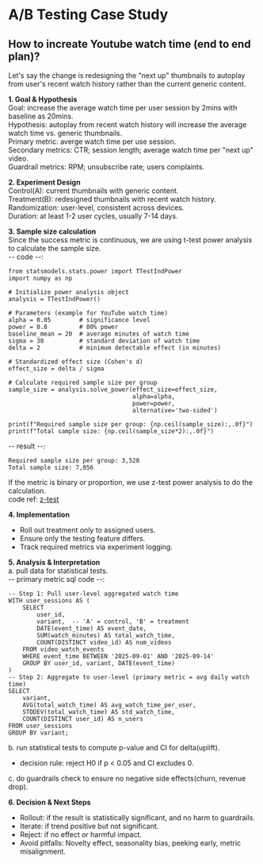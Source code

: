 # A/B Testing Case Study

## How to increate Youtube watch time (end to end plan)?
Let's say the change is redesigning the "next up" thumbnails to autoplay from user's recent watch history rather than the current generic content.  

**1. Goal & Hypothesis**  
Goal: increase the average watch time per user session by 2mins with baseline as 20mins.  
Hypothesis: autoplay from recent watch history will increase the average watch time vs. generic thumbnails.  
Primary metric: averge watch time per use session.  
Secondary metrics: CTR; session length; average watch time per "next up" video.  
Guardrail metrics: RPM; unsubscribe rate; users complaints.  

**2. Experiment Design**  
Control(A): current thumbnails with generic content.  
Treatment(B): redesigned thumbnails with recent watch history.  
Randomization: user-level, consistent across devices.  
Duration: at least 1-2 user cycles, usually 7-14 days.  

**3. Sample size calculation**  
Since the success metric is continuous, we are using t-test power analysis to calculate the sample size.  
-- code --:    
```
from statsmodels.stats.power import TTestIndPower
import numpy as np

# Initialize power analysis object
analysis = TTestIndPower()

# Parameters (example for YouTube watch time)
alpha = 0.05        # significance level
power = 0.8         # 80% power
baseline_mean = 20  # average minutes of watch time
sigma = 30          # standard deviation of watch time
delta = 2           # minimum detectable effect (in minutes)

# Standardized effect size (Cohen's d)
effect_size = delta / sigma

# Calculate required sample size per group
sample_size = analysis.solve_power(effect_size=effect_size,
                                   alpha=alpha,
                                   power=power,
                                   alternative='two-sided')

print(f"Required sample size per group: {np.ceil(sample_size):,.0f}")
print(f"Total sample size: {np.ceil(sample_size*2):,.0f}")
```
-- result --:  
```
Required sample size per group: 3,528
Total sample size: 7,056
```  
If the metric is binary or proportion, we use z-test power analysis to do the calculation.  
code ref: [z-test](https://github.com/zhengyiling/Data-Science/blob/main/required_sample_size_for_proportions.py)  

**4. Implementation**  
- Roll out treatment only to assigned users.
- Ensure only the testing feature differs.
- Track required metrics via experiment logging.

**5. Analysis & Interpretation**  
a. pull data for statistical tests.  
-- primary metric sql code --: 
```
-- Step 1: Pull user-level aggregated watch time
WITH user_sessions AS (
    SELECT
        user_id,
        variant,  -- 'A' = control, 'B' = treatment
        DATE(event_time) AS event_date,
        SUM(watch_minutes) AS total_watch_time,
        COUNT(DISTINCT video_id) AS num_videos
    FROM video_watch_events
    WHERE event_time BETWEEN '2025-09-01' AND '2025-09-14'
    GROUP BY user_id, variant, DATE(event_time)
)
-- Step 2: Aggregate to user-level (primary metric = avg daily watch time)
SELECT
    variant,
    AVG(total_watch_time) AS avg_watch_time_per_user,
    STDDEV(total_watch_time) AS std_watch_time,
    COUNT(DISTINCT user_id) AS n_users
FROM user_sessions
GROUP BY variant;
```
b. run statistical tests to compute p-value and CI for delta(uplift).  
- decision rule: reject H0 if p < 0.05 and CI excludes 0.

c. do guardrails check to ensure no negative side effects(churn, revenue drop).  

**6. Decision & Next Steps**  
- Rollout: if the result is statistically significant, and no harm to guardrails.  
- Iterate: if trend positive but not significant.  
- Reject: if no effect or harmful impact.  
- Avoid pitfalls: Novelty effect, seasonality bias, peeking early, metric misalignment.  




